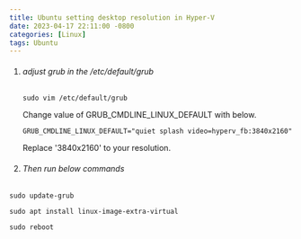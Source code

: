 ```yaml
---
title: Ubuntu setting desktop resolution in Hyper-V
date: 2023-04-17 22:11:00 -0800
categories: [Linux]
tags: Ubuntu
---
```




1. ###### adjust grub in the /etc/default/grub

   ```shell
   sudo vim /etc/default/grub
   ```

   Change value of GRUB_CMDLINE_LINUX_DEFAULT with below.

   ```
   GRUB_CMDLINE_LINUX_DEFAULT="quiet splash video=hyperv_fb:3840x2160"
   ```

   Replace '3840x2160' to your resolution.

2.  ###### Then run below commands

   ```shell
   sudo update-grub
   
   sudo apt install linux-image-extra-virtual
   
   sudo reboot
   ```



